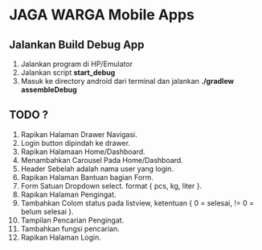 # JAGA WARGA Mobile Apps

## Jalankan Build Debug App
1. Jalankan program di HP/Emulator
2. Jalankan script **start_debug**
3. Masuk ke directory android dari terminal dan jalankan **./gradlew assembleDebug**

## TODO ?
1. Rapikan Halaman Drawer Navigasi.
2. Login button dipindah ke drawer.
3. Rapikan Halamaan Home/Dashboard.
4. Menambahkan Carousel Pada Home/Dashboard.
5. Header Sebelah adalah nama user yang login.
6. Rapikan Halaman Bantuan bagian Form.
7. Form Satuan Dropdown select. format { pcs, kg, liter }.
8. Rapikan Halaman Pengingat.
9. Tambahkan Colom status pada listview, ketentuan { 0 = selesai, != 0 = belum selesai }.
10. Tampilan Pencarian Pengingat.
11. Tambahkan fungsi pencarian.
12. Rapikan Halaman Login.